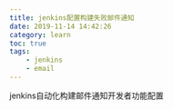 ```yaml
---
title: jenkins配置构建失败邮件通知
date: 2019-11-14 14:42:26
category: learn
toc: true
tags:
    - jenkins
    - email
---
```


jenkins自动化构建邮件通知开发者功能配置

<!-- more -->


